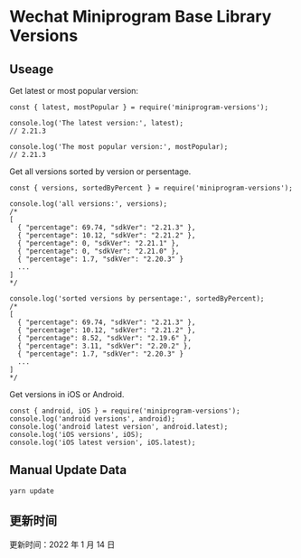 
# Wechat Miniprogram Base Library Versions

## Useage

Get latest or most popular version:

```;
const { latest, mostPopular } = require('miniprogram-versions');

console.log('The latest version:', latest);
// 2.21.3

console.log('The most popular version:', mostPopular);
// 2.21.3

```

Get all versions sorted by version or persentage.

```
const { versions, sortedByPercent } = require('miniprogram-versions');

console.log('all versions:', versions);
/*
[
  { "percentage": 69.74, "sdkVer": "2.21.3" },
  { "percentage": 10.12, "sdkVer": "2.21.2" },
  { "percentage": 0, "sdkVer": "2.21.1" },
  { "percentage": 0, "sdkVer": "2.21.0" },
  { "percentage": 1.7, "sdkVer": "2.20.3" }
  ...
]
*/

console.log('sorted versions by persentage:', sortedByPercent);
/*
[
  { "percentage": 69.74, "sdkVer": "2.21.3" },
  { "percentage": 10.12, "sdkVer": "2.21.2" },
  { "percentage": 8.52, "sdkVer": "2.19.6" },
  { "percentage": 3.11, "sdkVer": "2.20.2" },
  { "percentage": 1.7, "sdkVer": "2.20.3" }
  ...
]
*/
```

Get versions in iOS or Android.

```
const { android, iOS } = require('miniprogram-versions');
console.log('android versions', android);
console.log('android latest version', android.latest);
console.log('iOS versions', iOS);
console.log('iOS latest version', iOS.latest);
```

## Manual Update Data

```
yarn update
```

## 更新时间

更新时间：2022 年 1 月 14 日
